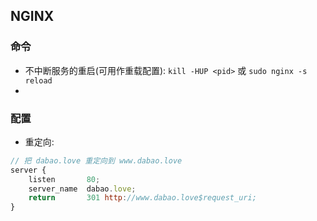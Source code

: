 ## NGINX
### 命令
- 不中断服务的重启(可用作重载配置): `kill -HUP <pid>` 或 `sudo nginx -s reload`
-
### 配置
- 重定向:
```javascript
// 把 dabao.love 重定向到 www.dabao.love
server {
    listen       80;
    server_name  dabao.love;
    return       301 http://www.dabao.love$request_uri;
}
```
